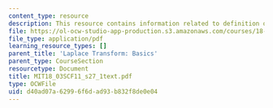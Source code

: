 ```yaml
---
content_type: resource
description: This resource contains information related to definition of laplace transform.
file: https://ol-ocw-studio-app-production.s3.amazonaws.com/courses/18-03sc-differential-equations-fall-2011/d40ad07a62996f6dad93b832f8de0e04_MIT18_03SCF11_s27_1text.pdf
file_type: application/pdf
learning_resource_types: []
parent_title: 'Laplace Transform: Basics'
parent_type: CourseSection
resourcetype: Document
title: MIT18_03SCF11_s27_1text.pdf
type: OCWFile
uid: d40ad07a-6299-6f6d-ad93-b832f8de0e04
---
```

